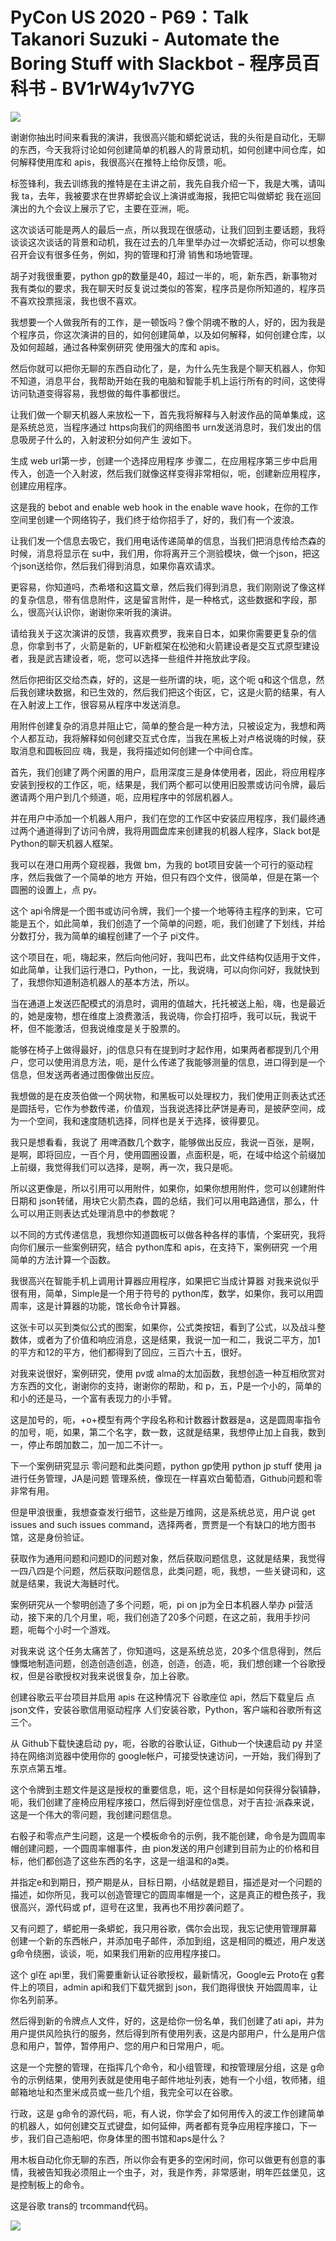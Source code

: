 # PyCon US 2020 - P69：Talk Takanori Suzuki - Automate the Boring Stuff with Slackbot - 程序员百科书 - BV1rW4y1v7YG

![](img/c82dfe2a2d1cae2589931765a70a5da1_0.png)

谢谢你抽出时间来看我的演讲，我很高兴能和蟒蛇说话，我的头衔是自动化，无聊的东西，今天我将讨论如何创建简单的机器人的背景动机，如何创建中间仓库，如何解释使用库和 apis，我很高兴在推特上给你反馈，呃。

标签锋利，我去训练我的推特是在主讲之前，我先自我介绍一下，我是大嘴，请叫我 ta，去年，我被要求在世界蟒蛇会议上演讲或海报，我把它叫做蟒蛇 我在巡回演出的九个会议上展示了它，主要在亚洲，呃。

这次谈话可能是两人的最后一点，所以我现在很感动，让我们回到主要话题，我将谈谈这次谈话的背景和动机，我在过去的几年里举办过一次蟒蛇活动，你可以想象召开会议有很多任务，例如，狗的管理和打滑 销售和场地管理。

胡子对我很重要，python gp的数量是40，超过一半的，呃，新东西，新事物对我有类似的要求，我在聊天时反复说过类似的答案，程序员是你所知道的，程序员不喜欢投票摇滚，我也很不喜欢。

我想要一个人做我所有的工作，是一顿饭吗？像个阴魂不散的人，好的，因为我是个程序员，你这次演讲的目的，如何创建简单，以及如何解释，如何创建仓库，以及如何超越，通过各种案例研究 使用强大的库和 apis。

然后你就可以把你无聊的东西自动化了，是，为什么先生我是个聊天机器人，你知不知道，消息平台，我帮助开始在我的电脑和智能手机上运行所有的时间，这使得访问轨道变得容易，我想做的每件事都很烂。

让我们做一个聊天机器人来放松一下，首先我将解释与入射波作品的简单集成，这是系统总览，当程序通过 https向我们的网络图书 urn发送消息时，我们发出的信息吸房子什么的，入射波积分如何产生 波如下。

生成 web url第一步，创建一个选择应用程序 步骤二，在应用程序第三步中启用传入，创造一个入射波，然后我们就像这样变得非常相似，呃，创建新应用程序，创建应用程序。

这是我的 bebot and enable web hook in the enable wave hook，在你的工作空间里创建一个网络钩子，我们终于给你招手了，好的，我们有一个波浪。

让我们发一个信息去吸它，我们用电话传递简单的信息，当我们把消息传给杰森的时候，消息将显示在 su中，我们用，你将离开三个测验模块，做一个json，把这个json送给你，然后我们得到消息，如果你喜欢请求。

更容易，你知道吗，杰希塔和这篇文章，然后我们得到消息，我们刚刚说了像这样的复杂信息，带有信息附件，这是留言附件，是一种格式，这些数据和字段，那么，很高兴认识你，谢谢你来听我的演讲。

请给我关于这次演讲的反馈，我喜欢费罗，我来自日本，如果你需要更复杂的信息，你拿到书了，火箭是新的，UF新框架在松弛和火箭建设者是交互式原型建设者，我是武吉建设者，呃，您可以选择一些组件并拖放此字段。

然后你把街区交给杰森，好的，这是一些所谓的块，呃，这个呃 q和这个信息，然后我创建块数据，和已生效的，然后我们把这个街区，它，这是火箭的结果，有人在入射波上工作，很容易从程序中发送消息。

用附件创建复杂的消息并阻止它，简单的整合是一种方法，只被设定为，我想和两个人都互动，我将解释如何创建交互式仓库，当我在黑板上对卢格说嗨的时候，获取消息和圆板回应 嗨，我是，我将描述如何创建一个中间仓库。

首先，我们创建了两个闲置的用户，启用深度三是身体使用者，因此，将应用程序安装到授权的工作区，呃，结果是，我们两个都可以使用旧股票或访问令牌，最后邀请两个用户到几个频道，呃，应用程序中的邻居机器人。

并在用户中添加一个机器人用户，我们在您的工作区中安装应用程序，我们最终通过两个通道得到了访问令牌，我将用圆盘库来创建我的机器人程序，Slack bot是 Python的聊天机器人框架。

我可以在港口用两个窥视器，我做 bm，为我的 bot项目安装一个可行的驱动程序，然后我做了一个简单的地方 开始，但只有四个文件，很简单，但是在第一个圆圈的设置上，点 py。

这个 api令牌是一个图书或访问令牌，我们一个接一个地等待主程序的到来，它可能是五个，如此简单，我们创造了一个简单的问题，呃，我们创建了下划线，并给分数打分，我为简单的编程创建了一个子 pi文件。

这个项目在，呃，嗨起来，然后向他问好，我叫巴布，此文件结构仅适用于文件，如此简单，让我们运行港口，Python，一比，我说嗨，可以向你问好，我就快到了，我想你知道制造机器人的基本方法，所以。

当在通道上发送匹配模式的消息时，调用的值越大，托托被送上船，嗨，也是最近的，她是废物，想在维度上浪费激活，我说嗨，你会打招呼，我可以玩，我说干杯，但不能激活，但我说维度是关于股票的。

能够在椅子上做得最好，j的信息只有在提到时才起作用，如果两者都提到几个用户，您可以使用消息方法，呃，是什么传递了我能够测量的信息，进口得到是一个信息，但发送两者通过图像做出反应。

我想做的是在皮茨伯做一个网状物，和黑板可以处理权力，我们使用正则表达式还是圆括号，它作为参数传递，价值观，当我说选择比萨饼是寿司，是披萨空间，成为一个空间，我和速度随机选择，同样也是关于选择，彼得要见。

我只是想看看，我说了 用啤酒数几个数字，能够做出反应，我说一百张，是啊，是啊，即将回应，一百个月，使用圆圈设置，点面积是，呃，在域中给这个前缀加上前缀，我觉得我们可以选择，是啊，再一次，我只是呃。

所以这更像是，所以引用可以用附件，如果你，如果你想用附件，您可以创建附件日期和 json转储，用块它火箭杰森，圆的总结，我们可以用电路通信，那么，什么可以用正则表达式处理消息中的参数呢？

以不同的方式传递信息，我想你知道圆板可以做各种各样的事情，个案研究，我将向你们展示一些案例研究，结合 python库和 apis，在支持下，案例研究 一个用简单的方法计算一个函数。

我很高兴在智能手机上调用计算器应用程序，如果把它当成计算器 对我来说似乎很有用，简单，Simple是一个用于符号的 python库，数学，如果你，我可以用圆周率，这是计算器的功能，馆长命令计算器。

这张卡可以买到类似公式的图案，如果你，公式类按钮，看到了公式，以及战斗整数体，或者为了价值和响应消息，这是结果，我说一加一和二，我说二平方，加1的平方和12的平方，他们都得到了回应，三百六十五，很好。

对我来说很好，案例研究，使用 pv或 alma的太加函数，我想创造一种互相欣赏对方东西的文化，谢谢你的支持，谢谢你的帮助，和 p，五，P是一个小的，简单的和小的还是马，一个富有表现力的小手臂。

这是加号的，呃，+o+模型有两个字段名称和计数器计数器是a，这是圆周率指令的加号，呃，如果，第二个名字，数一数，这就是结果，我想停止加上自我，数到一，停止布朗加数二，加一加二不计一。

下一个案例研究显示 零问题和此类问题，python gp使用 python jp stuff 使用 ja进行任务管理，JA是问题 管理系统，像现在一样喜欢白葡萄酒，Github问题和零非常有用。

但是甲浪很重，我想查查发行细节，这些是万维网，这是系统总览，用户说 get issues and such issues command，选择两者，贾贾是一个有缺口的地方图书馆，这是身份验证。

获取作为通用问题和问题ID的问题对象，然后获取问题信息，这就是结果，我觉得一四八四是个问题，然后获取问题信息，此类问题，呃，我想，一些关键词和，这就是结果，我说大海鲢时代。

案例研究从一个黎明创造了多个问题，呃，pi on jp为全日本机器人举办 pi营活动，接下来的几个月里，呃，我们创造了20多个问题，在这之前，我用手抄问题，呃每个小时一个游戏。

对我来说 这个任务太痛苦了，你知道吗，这是系统总览，20多个信息得到，然后慷慨地制造问题，创造创造创造，创造，创造，创造，呃，我们想创建一个谷歌授权，但是谷歌授权对我来说很复杂，加上谷歌。

创建谷歌云平台项目并启用 apis 在这种情况下 谷歌座位 api，然后下载皇后 点 json文件，安装谷歌信用驱动程序 人们安装谷歌，Python，客户端和谷歌所有这三个。

从 Github下载快速启动 py，呃，谷歌的谷歌认证，Github一个快速启动 py 并坚持在网络浏览器中使用你的 google帐户，可接受快速访问，一开始，我们得到了东京点第五堆。

这个令牌到主题文件是这是授权的重要信息，呃，这个目标是如何获得分裂镇静，呃，我们创建了座椅应用程序接口，然后得到好座位信息，对于吉拉·派森来说，这是一个伟大的零问题，我创建问题信息。

右骰子和零点产生问题，这是一个模板命令的示例，我不能创建，命令是为圆周率帽创建问题，一个圆周率帽事件，由 pion发送的用户创建到目前为止的价格和目标，他们都创造了这些东西的名字，这是一组温和的a类。

并指定e和到期日，预产期是从，目标日期，小结就是题目，描述是对一个问题的描述，如你所见，我可以创造管理它的圆周率帽是一个，这是真正的橙色孩子，我很高兴，源代码或 pf，逗号在这里，我再也不用抄袭问题了。

又有问题了，蟒蛇用一条蟒蛇，我只用谷歌，偶尔会出现，我忘记使用管理屏幕 创建一个新的东西帐户，并添加电子邮件，添加到组，这是相同的概述，用户发送 g命令绕圈，谈谈，呃，如果我们用新的应用程序接口。

这个 gl在 api里，我们需要重新认证谷歌授权，最新情况，Google云 Proto在 g套件上的项目，admin api和我们下载凭据到 json，我们跑得很快 开始圆周率，让你名列前茅。

然后得到新的令牌点人文件，好的，这是给你一份名单，我们创建了ati api，并为用户提供风险执行的服务，然后得到所有使用列表，这是内部用户，什么是用户信息和用户，暂停，暂停用户、您的用户和日常用户，呃。

这是一个完整的管理，在指挥几个命令，和小组管理，和按管理层分组，这是 g命令的示例结果，使用列表就是使用电子邮件地址列表，她有一个小组，牧师猪，组邮箱地址和杰里米成员或一些几个组，我完全可以在谷歌。

行政，这是 g命令的源代码，呃，有人说，你学会了如何用传入的波工作创建简单的机器人，如何创建交互式键盘，如何延伸，两者都有竞争应用程序接口，下一步，我们自己造船吧，你身体里的图书馆和aps是什么？

用木板自动化你无聊的东西，所以你会有更多的空闲时间，你可以做更有创意的事情，我被告知我必须阻止一个虫子，对，我是作秀，非常感谢，明年匹兹堡见，这是控制板上的命令。

这是谷歌 trans的 trcommand代码。

![](img/c82dfe2a2d1cae2589931765a70a5da1_2.png)